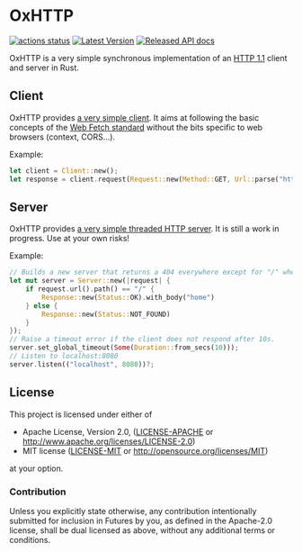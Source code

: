 OxHTTP
======

[![actions status](https://github.com/oxigraph/oxhttp/workflows/build/badge.svg)](https://github.com/oxigraph/oxhttp/actions)
[![Latest Version](https://img.shields.io/crates/v/oxhttp.svg)](https://crates.io/crates/oxhttp)
[![Released API docs](https://docs.rs/oxhttp/badge.svg)](https://docs.rs/oxhttp)

OxHTTP is a very simple synchronous implementation of an [HTTP 1.1](https://httpwg.org/http-core/) client and server in Rust.


## Client

OxHTTP provides [a very simple client](https://docs.rs/oxhttp/latest/oxhttp/struct.Client.html).
It aims at following the basic concepts of the [Web Fetch standard](https://fetch.spec.whatwg.org/) without the bits specific to web browsers (context, CORS...).

Example:
```rust
let client = Client::new();
let response = client.request(Request::new(Method::GET, Url::parse("http://example.com")?))?;
```

## Server

OxHTTP provides [a very simple threaded HTTP server](https://docs.rs/oxhttp/latest/oxhttp/struct.Server.html).
It is still a work in progress. Use at your own risks!

Example:
```rust
// Builds a new server that returns a 404 everywhere except for "/" where it returns the body 'home' "/
let mut server = Server::new(|request| {
    if request.url().path() == "/" {
        Response::new(Status::OK).with_body("home")
    } else {
        Response::new(Status::NOT_FOUND)
    }
});
// Raise a timeout error if the client does not respond after 10s.
server.set_global_timeout(Some(Duration::from_secs(10)));
// Listen to localhost:8080
server.listen(("localhost", 8080))?;
```

## License

This project is licensed under either of

 * Apache License, Version 2.0, ([LICENSE-APACHE](LICENSE-APACHE) or
   http://www.apache.org/licenses/LICENSE-2.0)
 * MIT license ([LICENSE-MIT](LICENSE-MIT) or
   http://opensource.org/licenses/MIT)
   
at your option.


### Contribution

Unless you explicitly state otherwise, any contribution intentionally submitted for inclusion in Futures by you, as defined in the Apache-2.0 license, shall be dual licensed as above, without any additional terms or conditions.
